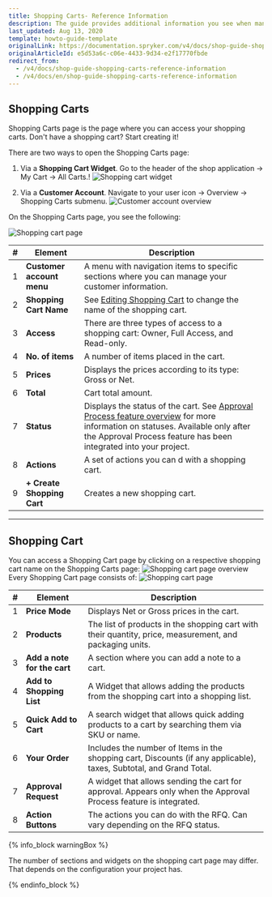 ```yaml
---
title: Shopping Carts- Reference Information
description: The guide provides additional information you see when managing shopping carts in the storefront.
last_updated: Aug 13, 2020
template: howto-guide-template
originalLink: https://documentation.spryker.com/v4/docs/shop-guide-shopping-carts-reference-information
originalArticleId: e5d53a6c-c06e-4433-9d34-e2f17770fbde
redirect_from:
  - /v4/docs/shop-guide-shopping-carts-reference-information
  - /v4/docs/en/shop-guide-shopping-carts-reference-information
---
```


## Shopping Carts

Shopping Carts page is the page where you can access your shopping carts. Don't have a shopping cart? Start creating it!

There are two ways to open the Shopping Carts page:

1. Via a **Shopping Cart Widget**. Go to the header of the shop application → My Cart → All Carts.!
![Shopping cart widget](https://spryker.s3.eu-central-1.amazonaws.com/docs/User+Guides/Shop+User+Guides/Shopping+Carts/Shopping+Carts+-+Reference+Information/shopping-carts-widget.png)

2. Via a **Customer Account**. Navigate to your user icon → Overview → Shopping Carts submenu.
![Customer account overview](https://spryker.s3.eu-central-1.amazonaws.com/docs/User+Guides/Shop+User+Guides/Shopping+Carts/Shopping+Carts+-+Reference+Information/customer-account-overview.png)

On the Shopping Carts page, you see the following:

![Shopping cart page](https://spryker.s3.eu-central-1.amazonaws.com/docs/User+Guides/Shop+User+Guides/Shopping+Carts/Shopping+Carts+-+Reference+Information/shopping-carts-page.png)

| # | Element | Description |
|---|---|---|
| 1 | **Customer account menu** | A menu with navigation items to specific sections where you can manage your customer information. |
| 2 | **Shopping Cart Name** | See [Editing Shopping Cart](/docs/scos/user/shop-user-guides/shop-guide-shopping-carts/shop-guide-managing-shopping-carts.html#editing-a-shopping-cart) to change the name of the shopping cart. |
| 3 | **Access** | There are three types of access to a shopping cart: Owner, Full Access, and Read-only. |
| 4 | **No. of items** | A number of items placed in the cart. |
| 5 | **Prices** | Displays the prices according to its type: Gross or Net. |
| 6 | **Total** | Cart total amount. |
| 7 | **Status** | Displays the status of the cart. See [Approval Process feature overview](/docs/scos/user/features/quotation-process-feature-overview.html) for more information on statuses. Available only after the Approval Process feature has been integrated into your project. |
| 8 | **Actions** | A set of actions you can d with a shopping cart. |
| 9 |  **+ Create Shopping Cart** | Creates a new shopping cart. |
***
## Shopping Cart

You can access a Shopping Cart page by clicking on a respective shopping cart name on the Shopping Carts page:
![Shopping cart page overview](https://spryker.s3.eu-central-1.amazonaws.com/docs/User+Guides/Shop+User+Guides/Shopping+Carts/Shopping+Carts+-+Reference+Information/shopping-cart-page-overview.png)
Every Shopping Cart page consists of:
![Shopping cart page](https://spryker.s3.eu-central-1.amazonaws.com/docs/User+Guides/Shop+User+Guides/Shopping+Carts/Shopping+Carts+-+Reference+Information/shopping-cart-page.png)

| # | Element | Description |
|---|---|---|
| 1 | **Price Mode** | Displays Net or Gross prices in the cart. |
| 2 | **Products** | The list of products in the shopping cart with their quantity, price, measurement, and packaging units. |
| 3 | **Add a note for the cart** | A section where you can add a note to a cart. |
| 4 | **Add to Shopping List** | A Widget that allows adding the products from the shopping cart into a shopping list. |
| 5 | **Quick Add to Cart** | A search widget that allows quick adding products to a cart by searching them via SKU or name. |
| 6 | **Your Order** | Includes the number of Items in the shopping cart, Discounts (if any applicable), taxes, Subtotal, and Grand Total. |
| 7 | **Approval Request** | A widget that allows sending the cart for approval. Appears only when the Approval Process feature is integrated. |
| 8 | **Action Buttons** | The actions you can do with the RFQ. Can vary depending on the RFQ status. |

{% info_block warningBox %}

The number of sections and widgets on the shopping cart page may differ. That depends on the configuration your project has.

{% endinfo_block %}

<!-- Last review date: Aug 01, 2019 by Oksana Karasyova  -->
